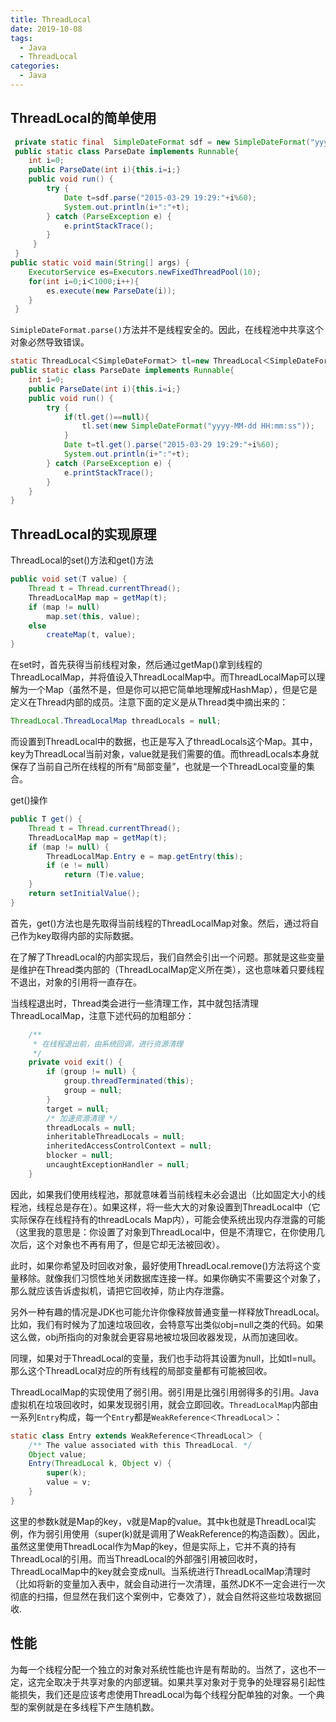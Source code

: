 ```yaml
---
title: ThreadLocal
date: 2019-10-08
tags:
  - Java
  - ThreadLocal
categories:
  - Java
---
```


## ThreadLocal的简单使用

```java
 private static final  SimpleDateFormat sdf = new SimpleDateFormat("yyyy-MM-dd HH:mm:ss");
 public static class ParseDate implements Runnable{
    int i=0;
    public ParseDate(int i){this.i=i;}
    public void run() {
        try {
            Date t=sdf.parse("2015-03-29 19:29:"+i%60);
            System.out.println(i+":"+t);
        } catch (ParseException e) {
            e.printStackTrace();
        }
     }
 }
public static void main(String[] args) {
    ExecutorService es=Executors.newFixedThreadPool(10);
    for(int i=0;i＜1000;i++){
        es.execute(new ParseDate(i));
    }
 }
```

`SimipleDateFormat.parse()`方法并不是线程安全的。因此，在线程池中共享这个对象必然导致错误。

```java
static ThreadLocal＜SimpleDateFormat＞ tl=new ThreadLocal＜SimpleDateFormat＞();
public static class ParseDate implements Runnable{
    int i=0;
    public ParseDate(int i){this.i=i;}
    public void run() {
        try {
            if(tl.get()==null){
                tl.set(new SimpleDateFormat("yyyy-MM-dd HH:mm:ss"));
            }
            Date t=tl.get().parse("2015-03-29 19:29:"+i%60);
            System.out.println(i+":"+t);
        } catch (ParseException e) {
            e.printStackTrace();
        }
    }
}
```

## ThreadLocal的实现原理

ThreadLocal的set()方法和get()方法

```java
public void set(T value) {
    Thread t = Thread.currentThread();
    ThreadLocalMap map = getMap(t);
    if (map != null)
        map.set(this, value);
    else
        createMap(t, value);
}
```

在set时，首先获得当前线程对象，然后通过getMap()拿到线程的ThreadLocalMap，并将值设入ThreadLocalMap中。而ThreadLocalMap可以理解为一个Map（虽然不是，但是你可以把它简单地理解成HashMap），但是它是定义在Thread内部的成员。注意下面的定义是从Thread类中摘出来的：

```java
ThreadLocal.ThreadLocalMap threadLocals = null;
```

而设置到ThreadLocal中的数据，也正是写入了threadLocals这个Map。其中，key为ThreadLocal当前对象，value就是我们需要的值。而threadLocals本身就保存了当前自己所在线程的所有“局部变量”，也就是一个ThreadLocal变量的集合。

get()操作

```java
public T get() {
    Thread t = Thread.currentThread();
    ThreadLocalMap map = getMap(t);
    if (map != null) {
        ThreadLocalMap.Entry e = map.getEntry(this);
        if (e != null)
            return (T)e.value;
    }
    return setInitialValue();
}
```

首先，get()方法也是先取得当前线程的ThreadLocalMap对象。然后，通过将自己作为key取得内部的实际数据。

在了解了ThreadLocal的内部实现后，我们自然会引出一个问题。那就是这些变量是维护在Thread类内部的（ThreadLocalMap定义所在类），这也意味着只要线程不退出，对象的引用将一直存在。

当线程退出时，Thread类会进行一些清理工作，其中就包括清理ThreadLocalMap，注意下述代码的加粗部分：

```java
    /**
     * 在线程退出前，由系统回调，进行资源清理
     */
    private void exit() {
        if (group != null) {
            group.threadTerminated(this);
            group = null;
        }
        target = null;
        /* 加速资源清理 */
        threadLocals = null;
        inheritableThreadLocals = null;
        inheritedAccessControlContext = null;
        blocker = null;
        uncaughtExceptionHandler = null;
    }
```

因此，如果我们使用线程池，那就意味着当前线程未必会退出（比如固定大小的线程池，线程总是存在）。如果这样，将一些大大的对象设置到ThreadLocal中（它实际保存在线程持有的threadLocals Map内），可能会使系统出现内存泄露的可能（这里我的意思是：你设置了对象到ThreadLocal中，但是不清理它，在你使用几次后，这个对象也不再有用了，但是它却无法被回收）。

此时，如果你希望及时回收对象，最好使用ThreadLocal.remove()方法将这个变量移除。就像我们习惯性地关闭数据库连接一样。如果你确实不需要这个对象了，那么就应该告诉虚拟机，请把它回收掉，防止内存泄露。

另外一种有趣的情况是JDK也可能允许你像释放普通变量一样释放ThreadLocal。比如，我们有时候为了加速垃圾回收，会特意写出类似obj=null之类的代码。如果这么做，obj所指向的对象就会更容易地被垃圾回收器发现，从而加速回收。

同理，如果对于ThreadLocal的变量，我们也手动将其设置为null，比如tl=null。那么这个ThreadLocal对应的所有线程的局部变量都有可能被回收。

ThreadLocalMap的实现使用了弱引用。弱引用是比强引用弱得多的引用。Java虚拟机在垃圾回收时，如果发现弱引用，就会立即回收。`ThreadLocalMap`内部由一系列`Entry`构成，每一个`Entry`都是`WeakReference＜ThreadLocal＞`：

```java
static class Entry extends WeakReference＜ThreadLocal＞ {
    /** The value associated with this ThreadLocal. */
    Object value;
    Entry(ThreadLocal k, Object v) {
        super(k);
        value = v;
    }
}
```

这里的参数k就是Map的key，v就是Map的value。其中k也就是ThreadLocal实例，作为弱引用使用（super(k)就是调用了WeakReference的构造函数）。因此，虽然这里使用ThreadLocal作为Map的key，但是实际上，它并不真的持有ThreadLocal的引用。而当ThreadLocal的外部强引用被回收时，ThreadLocalMap中的key就会变成null。当系统进行ThreadLocalMap清理时（比如将新的变量加入表中，就会自动进行一次清理，虽然JDK不一定会进行一次彻底的扫描，但显然在我们这个案例中，它奏效了），就会自然将这些垃圾数据回收.

## 性能

为每一个线程分配一个独立的对象对系统性能也许是有帮助的。当然了，这也不一定，这完全取决于共享对象的内部逻辑。如果共享对象对于竞争的处理容易引起性能损失，我们还是应该考虑使用ThreadLocal为每个线程分配单独的对象。一个典型的案例就是在多线程下产生随机数。
